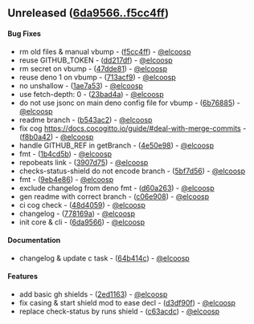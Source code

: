 ## Unreleased ([6da9566..f5cc4ff](https://github.com/elcoosp/readma/compare/6da9566..f5cc4ff))
#### Bug Fixes
- rm old files & manual vbump - ([f5cc4ff](https://github.com/elcoosp/readma/commit/f5cc4ffc600137802e2843c8e67568ced7b5f034)) - [@elcoosp](https://github.com/elcoosp)
- reuse GITHUB_TOKEN - ([dd217df](https://github.com/elcoosp/readma/commit/dd217df8a190b965abcb4c7131e1f4a41bd89463)) - [@elcoosp](https://github.com/elcoosp)
- rm secret on vbump - ([47dde81](https://github.com/elcoosp/readma/commit/47dde81a802b2ec5ef38673868cd503eac85208c)) - [@elcoosp](https://github.com/elcoosp)
- reuse deno 1 on vbump - ([713acf9](https://github.com/elcoosp/readma/commit/713acf901a9fe005b618fdccd6247157afb1c7a8)) - [@elcoosp](https://github.com/elcoosp)
- no unshallow - ([1ae7a53](https://github.com/elcoosp/readma/commit/1ae7a533fdc1170ffd50c866ab92bc14fcd49bdb)) - [@elcoosp](https://github.com/elcoosp)
- use fetch-depth: 0 - ([23bad4a](https://github.com/elcoosp/readma/commit/23bad4abc5c6f6678a3de01e3256bb9142cbf1ec)) - [@elcoosp](https://github.com/elcoosp)
- do not use jsonc on main deno config file for vbump - ([6b76885](https://github.com/elcoosp/readma/commit/6b76885a6022c0304a50c2ffe1049066b99f66c2)) - [@elcoosp](https://github.com/elcoosp)
- readme branch - ([b543ac2](https://github.com/elcoosp/readma/commit/b543ac23ae0e534c3a033feb8c5a76125bbb88d0)) - [@elcoosp](https://github.com/elcoosp)
- fix cog https://docs.cocogitto.io/guide/#deal-with-merge-commits - ([f8b0a42](https://github.com/elcoosp/readma/commit/f8b0a42f8685ed66d5ff638c5b4e74e8d10a37b9)) - [@elcoosp](https://github.com/elcoosp)
- handle GITHUB_REF in getBranch - ([4e50e98](https://github.com/elcoosp/readma/commit/4e50e98d7e484596962c442ae2c752da5b6e8ef6)) - [@elcoosp](https://github.com/elcoosp)
- fmt - ([1b4cd5b](https://github.com/elcoosp/readma/commit/1b4cd5b06845955503d275e25208cc914672b6b0)) - [@elcoosp](https://github.com/elcoosp)
- repobeats link - ([3907d75](https://github.com/elcoosp/readma/commit/3907d756461e92b711c63808b6e148d081d9e503)) - [@elcoosp](https://github.com/elcoosp)
- checks-status-shield do not encode branch - ([5bf7d56](https://github.com/elcoosp/readma/commit/5bf7d564a5adcbe548bd3de7974168def038dded)) - [@elcoosp](https://github.com/elcoosp)
- fmt - ([9eb4e86](https://github.com/elcoosp/readma/commit/9eb4e86e36ab476a6ad463f1a159bf651525d1b6)) - [@elcoosp](https://github.com/elcoosp)
- exclude changelog from deno fmt - ([d60a263](https://github.com/elcoosp/readma/commit/d60a263a49ac6e15d3ad9704fd1a514d9a94504f)) - [@elcoosp](https://github.com/elcoosp)
- gen readme with correct branch - ([c06e908](https://github.com/elcoosp/readma/commit/c06e9086d9fc7f8877be41495ceb61d7883b305d)) - [@elcoosp](https://github.com/elcoosp)
- ci cog check - ([48d4059](https://github.com/elcoosp/readma/commit/48d4059733172a58cc5e4e6cfde07d3ed5e05b53)) - [@elcoosp](https://github.com/elcoosp)
- changelog - ([778169a](https://github.com/elcoosp/readma/commit/778169ad6afccece139cd291283bbec24483a49f)) - [@elcoosp](https://github.com/elcoosp)
- init core & cli - ([6da9566](https://github.com/elcoosp/readma/commit/6da956630cb23ff60d96ce36e6f5071cee0c4214)) - [@elcoosp](https://github.com/elcoosp)
#### Documentation
- changelog & update c task - ([64b414c](https://github.com/elcoosp/readma/commit/64b414c8498bd5b71f393a8343a3f44630eda0fc)) - [@elcoosp](https://github.com/elcoosp)
#### Features
- add basic gh shields - ([2ed1163](https://github.com/elcoosp/readma/commit/2ed116398939038eaa7a1317f4ce52c9cccfc177)) - [@elcoosp](https://github.com/elcoosp)
- fix casing & start shield mod to ease decl - ([d3df90f](https://github.com/elcoosp/readma/commit/d3df90f12ae9b4202d5f94d7f00a80a6a2febc97)) - [@elcoosp](https://github.com/elcoosp)
- replace check-status by runs shield - ([c63acdc](https://github.com/elcoosp/readma/commit/c63acdc812602062cce2444d2b2bbae36b003846)) - [@elcoosp](https://github.com/elcoosp)



